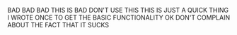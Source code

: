 BAD BAD BAD THIS IS BAD DON'T USE THIS
THIS IS JUST A QUICK THING I WROTE ONCE TO GET THE BASIC FUNCTIONALITY OK DON'T COMPLAIN ABOUT THE FACT THAT IT SUCKS